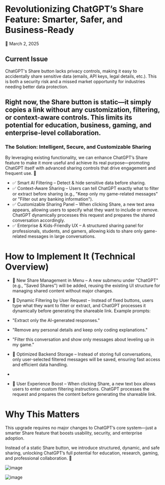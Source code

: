 # Revolutionizing ChatGPT’s Share Feature: Smarter, Safer, and Business-Ready
📅 March 2, 2025

## Current Issue
ChatGPT's Share button lacks privacy controls, making it easy to accidentally share sensitive data (emails, API keys, legal details, etc.). This is both a security risk and a missed market opportunity for industries needing better data protection.

## Right now, the Share button is static—it simply copies a link without any customization, filtering, or context-aware controls. This limits its potential for education, business, gaming, and enterprise-level collaboration.

### The Solution: Intelligent, Secure, and Customizable Sharing
By leveraging existing functionality, we can enhance ChatGPT’s Share feature to make it more useful and achieve its real purpose—promoting ChatGPT itself with advanced sharing controls that drive engagement and frequent use. 🚀

* ✅ Smart AI Filtering – Detect & hide sensitive data before sharing.
* ✅ Context-Aware Sharing – Users can tell ChatGPT exactly what to filter or extract before sharing (e.g., "Keep only my game-related messages" or "Filter out any banking information").
* ✅ Customizable Sharing Panel – When clicking Share, a new text area appears, allowing users to specify what they want to include or remove. ChatGPT dynamically processes this request and prepares the shared conversation accordingly.
* ✅ Enterprise & Kids-Friendly UX – A structured sharing panel for professionals, students, and gamers, allowing kids to share only game-related messages in large conversations.

# How to Implement It (Technical Overview)
* 📌 New Share Management in Menu – A new submenu under "ChatGPT" (e.g., "Saved Shares") will be added, reusing the existing UI structure for managing shared content without major changes.
* 📌 Dynamic Filtering by User Request – Instead of fixed buttons, users type what they want to filter or extract, and ChatGPT processes it dynamically before generating the shareable link. Example prompts:

* "Extract only the AI-generated responses."
* "Remove any personal details and keep only coding explanations."
* "Filter this conversation and show only messages about leveling up in my game."
* 📌 Optimized Backend Storage – Instead of storing full conversations, only user-selected filtered messages will be saved, ensuring fast access and efficient data handling.
*
* 📌 User Experience Boost – When clicking Share, a new text box allows users to enter custom filtering instructions. ChatGPT processes the request and prepares the content before generating the shareable link.

# Why This Matters
This upgrade requires no major changes to ChatGPT’s core system—just a smarter Share feature that boosts usability, security, and enterprise adoption.

Instead of a static Share button, we introduce structured, dynamic, and safe sharing, unlocking ChatGPT’s full potential for education, research, gaming, and professional collaboration. 🚀


![image](https://github.com/user-attachments/assets/bde0c324-9694-472e-93ae-2edfec430065)


![image](https://github.com/user-attachments/assets/75f599a3-938e-457c-9294-cb538aab15ca)

